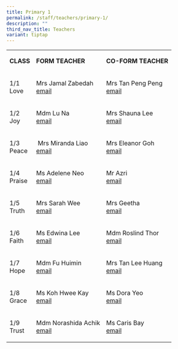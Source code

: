 ```yaml
---
title: Primary 1
permalink: /staff/teachers/primary-1/
description: ""
third_nav_title: Teachers
variant: tiptap
---
```

<table style="minWidth: 75px">
<colgroup>
<col>
<col>
<col>
</colgroup>
<tbody>
<tr>
<td rowspan="1" colspan="1">
<p><strong>CLASS</strong>
</p>
</td>
<td rowspan="1" colspan="1">
<p><strong>FORM TEACHER</strong>
</p>
</td>
<td rowspan="1" colspan="1">
<p><strong>CO-FORM TEACHER</strong>
</p>
</td>
</tr>
<tr>
<td rowspan="1" colspan="1">
<p>1/1
<br>Love</p>
</td>
<td rowspan="1" colspan="1">
<p>Mrs Jamal Zabedah
<br><a href="mailto:zabedah_hamit@schools.gov.sg" rel="noopener noreferrer nofollow" target="_blank">email</a>
</p>
</td>
<td rowspan="1" colspan="1">
<p>Mrs Tan Peng Peng
<br><a href="mailto:tan_peng_peng@schools.gov.sg" rel="noopener noreferrer nofollow" target="_blank">email</a>
</p>
</td>
</tr>
<tr>
<td rowspan="1" colspan="1">
<p>1/2
<br>Joy</p>
</td>
<td rowspan="1" colspan="1">
<p>Mdm Lu Na
<br><a href="mailto:lu_na@schools.gov.sg" rel="noopener noreferrer nofollow" target="_blank">email</a>
</p>
</td>
<td rowspan="1" colspan="1">
<p>Mrs Shauna Lee
<br><a href="mailto:liew_soh_yee_shauna@schools.gov.sg" rel="noopener noreferrer nofollow" target="_blank">email</a>
</p>
</td>
</tr>
<tr>
<td rowspan="1" colspan="1">
<p>1/3
<br>Peace</p>
</td>
<td rowspan="1" colspan="1">
<p>&nbsp;Mrs Miranda Liao
<br><a href="mailto:miranda_lai_lijing@schools.gov.sg" rel="noopener noreferrer nofollow" target="_blank">email</a>
</p>
</td>
<td rowspan="1" colspan="1">
<p>Mrs Eleanor Goh
<br><a href="mailto:eleanor_goh@schools.gov.sg" rel="noopener noreferrer nofollow" target="_blank">email</a>
</p>
</td>
</tr>
<tr>
<td rowspan="1" colspan="1">
<p>1/4
<br>Praise</p>
</td>
<td rowspan="1" colspan="1">
<p>Ms Adelene Neo
<br><a href="mailto:neo_ying_adelene@schools.gov.sg" rel="noopener noreferrer nofollow" target="_blank">email</a>
</p>
</td>
<td rowspan="1" colspan="1">
<p>Mr Azri
<br><a href="mailto:ahmad_azri_shamsulbahri@schools.gov.sg" rel="noopener noreferrer nofollow" target="_blank">email</a>
</p>
</td>
</tr>
<tr>
<td rowspan="1" colspan="1">
<p>1/5
<br>Truth</p>
</td>
<td rowspan="1" colspan="1">
<p>Mrs Sarah Wee
<br><a href="mailto:wong_siew_yin_sarah@schools.gov.sg" rel="noopener noreferrer nofollow" target="_blank">email</a>
</p>
</td>
<td rowspan="1" colspan="1">
<p>Mrs Geetha
<br><a href="mailto:geetha_muralimohan@schools.gov.sg" rel="noopener noreferrer nofollow" target="_blank">email</a>
</p>
</td>
</tr>
<tr>
<td rowspan="1" colspan="1">
<p>1/6
<br>Faith</p>
</td>
<td rowspan="1" colspan="1">
<p>Ms Edwina Lee
<br><a href="mailto:lee_xin_ting_edwina@schools.gov.sg" rel="noopener noreferrer nofollow" target="_blank">email</a>
</p>
</td>
<td rowspan="1" colspan="1">
<p>Mdm Roslind Thor
<br><a href="mailto:thor_soh_chin@schools.gov.sg" rel="noopener noreferrer nofollow" target="_blank">email</a>
</p>
</td>
</tr>
<tr>
<td rowspan="1" colspan="1">
<p>1/7
<br>Hope</p>
</td>
<td rowspan="1" colspan="1">
<p>Mdm Fu Huimin
<br><a href="mailto:fu_huimin@schools.gov.sg" rel="noopener noreferrer nofollow" target="_blank">email</a>
</p>
</td>
<td rowspan="1" colspan="1">
<p>Mrs Tan Lee Huang
<br><a href="mailto:tan_lee_huang@schools.gov.sg" rel="noopener noreferrer nofollow" target="_blank">email</a>
</p>
</td>
</tr>
<tr>
<td rowspan="1" colspan="1">
<p>1/8
<br>Grace</p>
</td>
<td rowspan="1" colspan="1">
<p>Ms Koh Hwee Kay
<br><a href="mailto:koh_hwee_kay@schools.gov.sg" rel="noopener noreferrer nofollow" target="_blank">email</a>
</p>
</td>
<td rowspan="1" colspan="1">
<p>Ms Dora Yeo
<br><a href="mailto:dora_yeo_shi_hui@schools.gov.sg" rel="noopener noreferrer nofollow" target="_blank">email</a>
</p>
</td>
</tr>
<tr>
<td rowspan="1" colspan="1">
<p>1/9
<br>Trust</p>
</td>
<td rowspan="1" colspan="1">
<p>Mdm Norashida Achik
<br><a href="mailto:norashida_achik@schools.gov.sg" rel="noopener noreferrer nofollow" target="_blank">email</a>
</p>
</td>
<td rowspan="1" colspan="1">
<p>Ms Caris Bay
<br><a href="mailto:caris_bay_tze_wei@schools.gov.sg" rel="noopener noreferrer nofollow" target="_blank">email</a>
</p>
</td>
</tr>
</tbody>
</table>
<p></p>